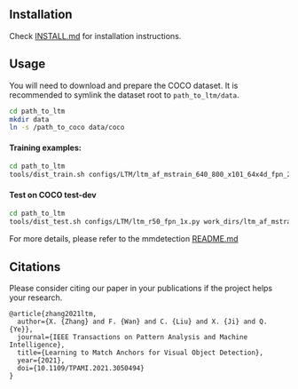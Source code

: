 ## Installation 
Check [INSTALL.md](INSTALL.md) for installation instructions.

## Usage
You will need to download and prepare the COCO dataset. It is recommended to symlink the dataset root to `path_to_ltm/data`.

```bash
cd path_to_ltm
mkdir data
ln -s /path_to_coco data/coco
```

#### Training examples:

```bash
cd path_to_ltm
tools/dist_train.sh configs/LTM/ltm_af_mstrain_640_800_x101_64x4d_fpn_2x.py 8 --autoscale-lr
```

#### Test on COCO test-dev

```bash
cd path_to_ltm
tools/dist_test.sh configs/LTM/ltm_r50_fpn_1x.py work_dirs/ltm_af_mstrain_640_800_x101_64x4d_fpn_2x/latest.pth 8 --out results.pkl --eval bbox
```
For more details, please refer to the mmdetection [README.md](MMDET_README.md)

## Citations
Please consider citing our paper in your publications if the project helps your research.
```
@article{zhang2021ltm,
  author={X. {Zhang} and F. {Wan} and C. {Liu} and X. {Ji} and Q. {Ye}},
  journal={IEEE Transactions on Pattern Analysis and Machine Intelligence}, 
  title={Learning to Match Anchors for Visual Object Detection}, 
  year={2021},
  doi={10.1109/TPAMI.2021.3050494}
}
```
